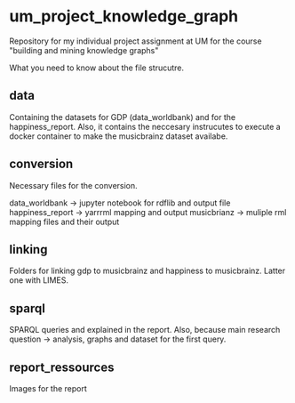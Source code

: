 # um_project_knowledge_graph
Repository for my individual project assignment at UM for the course "building and mining knowledge graphs"

What you need to know about the file strucutre.


## data
Containing the datasets for GDP (data_worldbank) and for the happiness_report.
Also, it contains the neccesary instrucutes to execute a docker container to make the musicbrainz dataset availabe.


## conversion
Necessary files for the conversion.

data_worldbank -> jupyter notebook for rdflib and output file
happiness_report -> yarrrml mapping and output
musicbrianz -> muliple rml mapping files and their output


## linking
Folders for linking gdp to musicbrainz and happiness to musicbrainz. Latter one with LIMES.


## sparql
SPARQL queries and explained in the report.
Also, because main research question -> analysis, graphs and dataset for the first query.


## report_ressources
Images for the report
